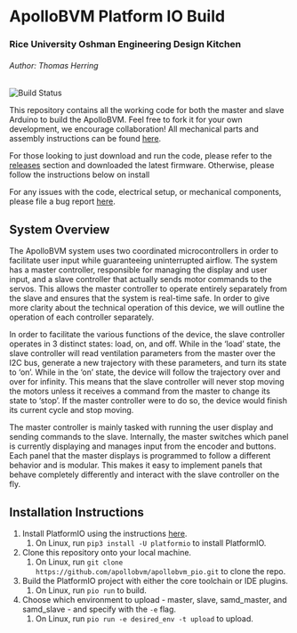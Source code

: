 # ApolloBVM Platform IO Build

### Rice University Oshman Engineering Design Kitchen

###### Author: Thomas Herring

![Build Status](https://travis-ci.com/apollobvm/apollobvm_pio.svg?token=yNiqGT423d2fSsg9ELix&branch=master)

<!--[![Build Status](https://github.com/apollobvm/apollobvm/workflows/test/badge.svg)](https://github.com/arduino/arduino-cli-example/actions)-->

This repository contains all the working code for both the master and slave Arduino to build the ApolloBVM. Feel free to fork it for your own development, we encourage collaboration! All mechanical parts and assembly instructions can be found [here](http://oedk.rice.edu/apollobvm).

For those looking to just download and run the code, please refer to the [releases](https://github.com/apollobvm/apollobvm/releases) section and downloaded the latest firmware. Otherwise, please follow the instructions below on install

For any issues with the code, electrical setup, or mechanical components, please file a bug report [here](https://github.com/apollobvm/apollobvm/issues).

## System Overview

The ApolloBVM system uses two coordinated microcontrollers in order to facilitate user input while guaranteeing uninterrupted airflow. The system has a master controller, responsible for managing the display and user input, and a slave controller that actually sends motor commands to the servos. This allows the master controller to operate entirely separately from the slave and ensures that the system is real-time safe. In order to give more clarity about the technical operation of this device, we will outline the operation of each controller separately.

In order to facilitate the various functions of the device, the slave controller operates in 3 distinct states: load, on, and off. While in the ‘load’ state, the slave controller will read ventilation parameters from the master over the I2C bus, generate a new trajectory with these parameters, and turn its state to ‘on’. While in the ‘on’ state, the device will follow the trajectory over and over for infinity. This means that the slave controller will never stop moving the motors unless it receives a command from the master to change its state to ‘stop’. If the master controller were to do so, the device would finish its current cycle and stop moving.

The master controller is mainly tasked with running the user display and sending commands to the slave. Internally, the master switches which panel is currently displaying and manages input from the encoder and buttons. Each panel that the master displays is programmed to follow a different behavior and is modular. This makes it easy to implement panels that behave completely differently and interact with the slave controller on the fly.

## Installation Instructions

1. Install PlatformIO using the instructions [here](https://platformio.org/install).
   1. On Linux, run `pip3 install -U platformio` to install PlatformIO.
2. Clone this repository onto your local machine.
   1. On Linux, run `git clone https://github.com/apollobvm/apollobvm_pio.git` to clone the repo.
3. Build the PlatformIO project with either the core toolchain or IDE plugins.
   1. On Linux, run `pio run` to build.
4. Choose which environment to upload - master, slave, samd_master, and samd_slave - and specify with the `-e` flag.
   1. On Linux, run `pio run -e desired_env -t upload` to upload.
